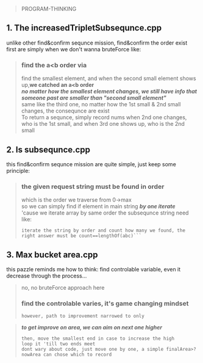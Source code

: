 >PROGRAM-THINKING

## 1. The increasedTripletSubsequnce.cpp
unlike other find&confirm sequnce mission, find&confirm the order exist first are simply when we don't wanna bruteForce
like:
> ### find the a<b order via
>find the smallest element, and when the second small element shows up,__we catched an a<b order__  <br>
>***no matter how the smallest element changes, we still have info that someone past are smaller than "second small element"*** <br>
>same like the third one, no matter how the 1st small & 2nd small changes, the consequnce are exist <br>
>To return a sequnce, simply record nums when 2nd one changes, who is the 1st small, and when 3rd one shows up, who is the 2nd small

## 2. Is subsequnce.cpp
this find&confirm sequnce mission are quite simple, just keep some principle:
> ### the given request string must be found in order
> which is the order we traverse from 0->max <br>
> so we can simply find if element in main string ***by one iterate*** <br>
> 'cause we iterate array by same order the subsequnce string need <br>
> like: <br>
>  ```find abc in main string
> iterate the string by order and count how many we found, the right answer must be count==lengthOf(abc)```

## 3. Max bucket area.cpp
this pazzle reminds me how to think: find controlable variable, even it decrease through the process...
> no, no bruteForce approach here <br>
> ### find the controlable varies, it's game changing mindset
>``` we get largest width, which is the length, then, nomatter how we change, width just narrow 
> however, path to improvement narrowed to only 

> ***to get improve on area, we can aim on next one higher***
> ``` approach: start from oppsite end, which have largest width
> then, move the smallest end in case to increase the high
> loop it 'till two ends meet
> dont wary about code, just move one by one, a simple finalArea>?nowArea can chose which to record




